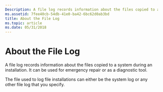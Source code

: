 ```yaml
---
Description: A file log records information about the files copied to a system during an installation. It can be used for emergency repair or as a diagnostic tool.
ms.assetid: 7fee40cb-54db-41e0-ba42-6bc62d0ab3bd
title: About the File Log
ms.topic: article
ms.date: 05/31/2018
---
```


# About the File Log

A file log records information about the files copied to a system during an installation. It can be used for emergency repair or as a diagnostic tool.

The file used to log file installations can either be the system log or any other file log that you specify.

 

 



